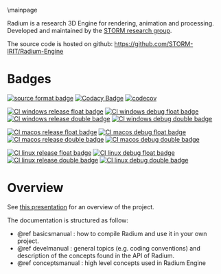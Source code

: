 \mainpage

Radium is a research 3D Engine for rendering, animation and processing.
Developed and maintained by the [STORM research group](https://www.irit.fr/STORM/site/).

The source code is hosted on github: https://github.com/STORM-IRIT/Radium-Engine

# Badges
[![source format badge](https://img.shields.io/endpoint?url=https://gist.githubusercontent.com/nmellado/0e76e93f56eba8a7b28d6a0116873d85/raw/format.json)](https://github.com/STORM-IRIT/Radium-Engine/actions?query=workflow%3A%22Compile+and+Test+Radium+libraries%22)
[![Codacy Badge](https://api.codacy.com/project/badge/Grade/faf8701c9fb142f7b6215871ec40c5fe)](https://app.codacy.com/app/STORM/Radium-Engine?utm_source=github.com&utm_medium=referral&utm_content=STORM-IRIT/Radium-Engine&utm_campaign=Badge_Grade_Dashboard)
[![codecov](https://codecov.io/gh/STORM-IRIT/Radium-Engine/branch/master/graph/badge.svg?token=MKfANkC3sd)](https://codecov.io/gh/STORM-IRIT/Radium-Engine)


[![CI  windows release float  badge](https://img.shields.io/endpoint?url=https://gist.githubusercontent.com/nmellado/0e76e93f56eba8a7b28d6a0116873d85/raw/windows-latest.Release.float.json)](https://github.com/STORM-IRIT/Radium-Engine/actions?query=branch%3Amaster+workflow%3A%22CI%22)
[![CI  windows debug float  badge](https://img.shields.io/endpoint?url=https://gist.githubusercontent.com/nmellado/0e76e93f56eba8a7b28d6a0116873d85/raw/windows-latest.Debug.float.json)](https://github.com/STORM-IRIT/Radium-Engine/actions?query=branch%3Amaster+workflow%3A%22CI%22)
[![CI  windows release double  badge](https://img.shields.io/endpoint?url=https://gist.githubusercontent.com/nmellado/0e76e93f56eba8a7b28d6a0116873d85/raw/windows-latest.Release.double.json)](https://github.com/STORM-IRIT/Radium-Engine/actions?query=branch%3Amaster+workflow%3A%22CI%22)
[![CI  windows debug double  badge](https://img.shields.io/endpoint?url=https://gist.githubusercontent.com/nmellado/0e76e93f56eba8a7b28d6a0116873d85/raw/windows-latest.Debug.double.json)](https://github.com/STORM-IRIT/Radium-Engine/actions?query=branch%3Amaster+workflow%3A%22CI%22)


[![CI  macos release float  badge](https://img.shields.io/endpoint?url=https://gist.githubusercontent.com/nmellado/0e76e93f56eba8a7b28d6a0116873d85/raw/macos-latest.Release.float.json)](https://github.com/STORM-IRIT/Radium-Engine/actions?query=branch%3Amaster+workflow%3A%22CI%22)
[![CI  macos debug float  badge](https://img.shields.io/endpoint?url=https://gist.githubusercontent.com/nmellado/0e76e93f56eba8a7b28d6a0116873d85/raw/macos-latest.Debug.float.json)](https://github.com/STORM-IRIT/Radium-Engine/actions?query=branch%3Amaster+workflow%3A%22CI%22)
[![CI  macos release double  badge](https://img.shields.io/endpoint?url=https://gist.githubusercontent.com/nmellado/0e76e93f56eba8a7b28d6a0116873d85/raw/macos-latest.Release.double.json)](https://github.com/STORM-IRIT/Radium-Engine/actions?query=branch%3Amaster+workflow%3A%22CI%22)
[![CI  macos debug double  badge](https://img.shields.io/endpoint?url=https://gist.githubusercontent.com/nmellado/0e76e93f56eba8a7b28d6a0116873d85/raw/macos-latest.Debug.double.json)](https://github.com/STORM-IRIT/Radium-Engine/actions?query=branch%3Amaster+workflow%3A%22CI%22)


[![CI  linux release float  badge](https://img.shields.io/endpoint?url=https://gist.githubusercontent.com/nmellado/0e76e93f56eba8a7b28d6a0116873d85/raw/ubuntu-latest.Release.float.json)](https://github.com/STORM-IRIT/Radium-Engine/actions?query=branch%3Amaster+workflow%3A%22CI%22)
[![CI  linux debug float  badge](https://img.shields.io/endpoint?url=https://gist.githubusercontent.com/nmellado/0e76e93f56eba8a7b28d6a0116873d85/raw/ubuntu-latest.Debug.float.json)](https://github.com/STORM-IRIT/Radium-Engine/actions?query=branch%3Amaster+workflow%3A%22CI%22)
[![CI  linux release double  badge](https://img.shields.io/endpoint?url=https://gist.githubusercontent.com/nmellado/0e76e93f56eba8a7b28d6a0116873d85/raw/ubuntu-latest.Release.double.json)](https://github.com/STORM-IRIT/Radium-Engine/actions?query=branch%3Amaster+workflow%3A%22CI%22)
[![CI  linux debug double  badge](https://img.shields.io/endpoint?url=https://gist.githubusercontent.com/nmellado/0e76e93f56eba8a7b28d6a0116873d85/raw/ubuntu-latest.Debug.double.json)](https://github.com/STORM-IRIT/Radium-Engine/actions?query=branch%3Amaster+workflow%3A%22CI%22)

# Overview

See [this presentation](https://docs.google.com/presentation/d/12W2KXY7ctJXFIelmgNEn7obiBv_E4bmcMl3mXeJPVgc/edit?usp=sharing) for an overview of the project.

The documentation is structured as follow:
 - @ref basicsmanual : how to compile Radium and use it in your own project.
 - @ref develmanual : general topics (e.g. coding conventions) and description of the concepts found in the API of Radium.
 - @ref conceptsmanual : high level concepts used in Radium Engine
